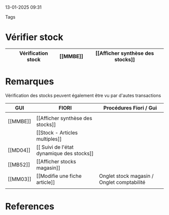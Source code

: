 13-01-2025 09:31

Tags 

# Vérifier stock

|     | Vérification stock | [[MMBE]] | [[Afficher synthèse des stocks]] |
| --- | ------------------ | -------- | ------------------------------- |


# Remarques

Vérification des stocks peuvent également être vu par d'autes transactions

| GUI      | FIORI                                     | Procédures Fiori / Gui                     |
| -------- | ----------------------------------------- | ------------------------------------------ |
|          |                                           |                                            |
| [[MMBE]] | [[Afficher synthèse des stocks]]          |                                            |
|          | [[Stock - Articles multiples]]            |                                            |
| [[MD04]] | [[ Suivi de l'état dynamique des stocks]] |                                            |
| [[MB52]] | [[Afficher stocks magasin]]               |                                            |
| [[MM03]] | [[Modifie une fiche article]]             | Onglet stock magasin / Onglet comptabilité |
|          |                                           |                                            |
# References